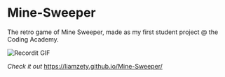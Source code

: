 # Mine-Sweeper

The retro game of Mine Sweeper, made as my first student project @ the Coding Academy.


![Recordit GIF](http://g.recordit.co/IJsy0dEEHu.gif)

*Check it out*
https://liamzety.github.io/Mine-Sweeper/
